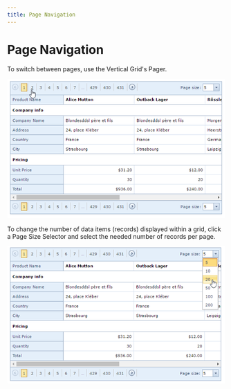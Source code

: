 ```yaml
---
title: Page Navigation
---
```

# Page Navigation
To switch between pages, use the Vertical Grid's Pager.

![VerticalGridSwitchPages](../../../images/Img123843.png)

To change the number of data items (records) displayed within a grid, click a Page Size Selector and select the needed number of records per page.

![VerticalGridChangePageSize](../../../images/Img123846.png)
